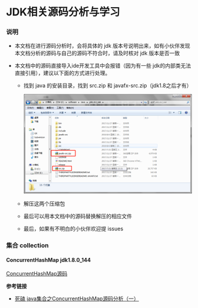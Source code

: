 # JDK相关源码分析与学习
### 说明

- 本文档在进行源码分析时，会将具体的 jdk 版本号说明出来，如有小伙伴发现本文档分析的源码与自己的源码不符合时，请及时核对 jdk 版本是否一致

- 本文档中的源码直接导入ide开发工具中会报错（因为有一些 jdk的内部类无法直接引用），建议以下面的方式进行处理。

  - 找到 java 的安装目录，找到 src.zip 和 javafx-src.zip（jdk1.8之后才有）

    ![1565230498534](./images/jdk.png)

  - 解压这两个压缩包

  - 最后可以用本文档中的源码替换解压的相应文件

  - 最后，如果有不明白的小伙伴欢迎提 issues

### 集合 collection















#### ConcurrentHashMap  jdk1.8.0_144

[ConcurrentHashMap源码](./sources/ConcurrentHashMap.java)

**参考链接**

- [死磕 java集合之ConcurrentHashMap源码分析（一）](https://zhuanlan.zhihu.com/p/62299359)